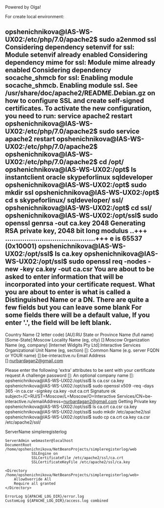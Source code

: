 Powered by Olga!

For create local environment:

opshenichnikova@IAS-WS-UX02:/etc/php/7.0/apache2$ sudo a2enmod ssl 
Considering dependency setenvif for ssl:
Module setenvif already enabled
Considering dependency mime for ssl:
Module mime already enabled
Considering dependency socache_shmcb for ssl:
Enabling module socache_shmcb.
Enabling module ssl.
See /usr/share/doc/apache2/README.Debian.gz on how to configure SSL and create self-signed certificates.
To activate the new configuration, you need to run:
  service apache2 restart
opshenichnikova@IAS-WS-UX02:/etc/php/7.0/apache2$ sudo service apache2 restart
opshenichnikova@IAS-WS-UX02:/etc/php/7.0/apache2$ 
opshenichnikova@IAS-WS-UX02:/etc/php/7.0/apache2$ cd /opt/
opshenichnikova@IAS-WS-UX02:/opt$ ls
instantclient  oracle  skypeforlinux  sqldeveloper
opshenichnikova@IAS-WS-UX02:/opt$ sudo mkdir ssl
opshenichnikova@IAS-WS-UX02:/opt$ cd s
skypeforlinux/ sqldeveloper/  ssl/           
opshenichnikova@IAS-WS-UX02:/opt$ cd ssl/
opshenichnikova@IAS-WS-UX02:/opt/ssl$ sudo openssl genrsa -out ca.key 2048
Generating RSA private key, 2048 bit long modulus
..+++
..........................................+++
e is 65537 (0x10001)
opshenichnikova@IAS-WS-UX02:/opt/ssl$ ls
ca.key
opshenichnikova@IAS-WS-UX02:/opt/ssl$ sudo openssl req -nodes -new -key ca.key -out ca.csr
You are about to be asked to enter information that will be incorporated
into your certificate request.
What you are about to enter is what is called a Distinguished Name or a DN.
There are quite a few fields but you can leave some blank
For some fields there will be a default value,
If you enter '.', the field will be left blank.
-----
Country Name (2 letter code) [AU]:RU
State or Province Name (full name) [Some-State]:Moscow
Locality Name (eg, city) []:Moscow
Organization Name (eg, company) [Internet Widgits Pty Ltd]:Interactive Services
Organizational Unit Name (eg, section) []:
Common Name (e.g. server FQDN or YOUR name) []:be-interactive.ru
Email Address []:nurbardagan2@gmail.com

Please enter the following 'extra' attributes
to be sent with your certificate request
A challenge password []:
An optional company name []:
opshenichnikova@IAS-WS-UX02:/opt/ssl$ ls
ca.csr  ca.key
opshenichnikova@IAS-WS-UX02:/opt/ssl$ sudo openssl x509 -req -days 365 -in ca.csr -signkey ca.key -out ca.crt
Signature ok
subject=/C=RU/ST=Moscow/L=Moscow/O=Interactive Services/CN=be-interactive.ru/emailAddress=nurbardagan2@gmail.com
Getting Private key
opshenichnikova@IAS-WS-UX02:/opt/ssl$ ls
ca.crt  ca.csr  ca.key
opshenichnikova@IAS-WS-UX02:/opt/ssl$ sudo mkdir /etc/apache2/ssl
opshenichnikova@IAS-WS-UX02:/opt/ssl$ sudo cp ca.crt ca.key ca.csr /etc/apache2/ssl/

<VirtualHost simpleregisterlog:443>
	ServerName simpleregisterlog

	ServerAdmin webmaster@localhost
	DocumentRoot /home/opshenichnikova/NetBeansProjects/simpleregisterlog/web
                SSLEngine on
                SSLCertificateFile /etc/apache2/ssl/ca.crt
                SSLCertificateKeyFile /etc/apache2/ssl/ca.key

	<Directory /home/opshenichnikova/NetBeansProjects/simpleregisterlog/web>
		AllowOverride All
		Require all granted
	</Directory>

	ErrorLog ${APACHE_LOG_DIR}/error.log
	CustomLog ${APACHE_LOG_DIR}/access.log combined
</VirtualHost>
